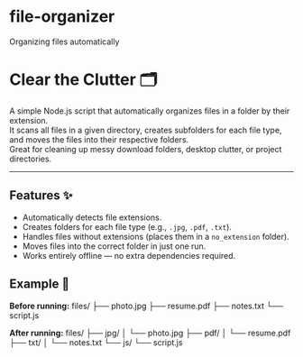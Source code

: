 # file-organizer
Organizing files automatically

# Clear the Clutter 🗂️

A simple Node.js script that automatically organizes files in a folder by their extension.  
It scans all files in a given directory, creates subfolders for each file type, and moves the files into their respective folders.  
Great for cleaning up messy download folders, desktop clutter, or project directories.

---

## Features ✨
- Automatically detects file extensions.
- Creates folders for each file type (e.g., `.jpg`, `.pdf`, `.txt`).
- Handles files without extensions (places them in a `no_extension` folder).
- Moves files into the correct folder in just one run.
- Works entirely offline — no extra dependencies required.

## Example 📂

**Before running:**
files/
├── photo.jpg
├── resume.pdf
├── notes.txt
└── script.js

**After running:**
files/
├── jpg/
│ └── photo.jpg
├── pdf/
│ └── resume.pdf
├── txt/
│ └── notes.txt
└── js/
└── script.js

